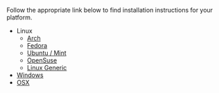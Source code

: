 Follow the appropriate link below to find installation instructions for your platform.

* Linux
    * [Arch](build_arch.md)
    * [Fedora](build_fedora.md)
    * [Ubuntu / Mint](build_ubuntu14.md)
    * [OpenSuse](build_opensuse.md)
    * [Linux Generic](linux_generic.md)
* [Windows](build_windows.md)
* [OSX](build_osx.md)
